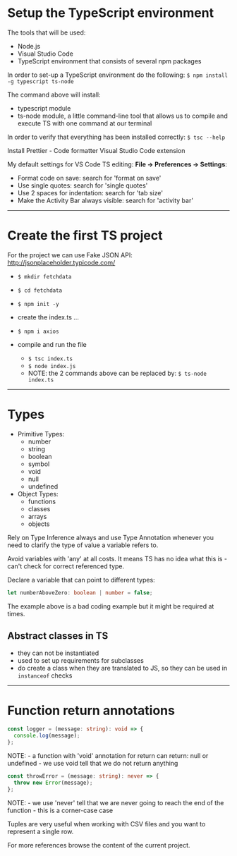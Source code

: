 # Setup the TypeScript environment

The tools that will be used:

- Node.js
- Visual Studio Code
- TypeScript environment that consists of several npm packages

In order to set-up a TypeScript environment do the following:
`$ npm install -g typescript ts-node`

The command above will install:

- typescript module
- ts-node module, a little command-line tool that allows us to compile and execute TS with one command at our terminal

In order to verify that everything has been installed correctly:
`$ tsc --help`

Install Prettier - Code formatter Visual Studio Code extension

My default settings for VS Code TS editing: **File -> Preferences -> Settings**:

- Format code on save: search for 'format on save'
- Use single quotes: search for 'single quotes'
- Use 2 spaces for indentation: search for 'tab size'
- Make the Activity Bar always visible: search for 'activity bar'

---

# Create the first TS project

For the project we can use Fake JSON API: http://jsonplaceholder.typicode.com/

- `$ mkdir fetchdata`
- `$ cd fetchdata`
- `$ npm init -y`

- create the index.ts
  ...

- `$ npm i axios`

- compile and run the file
  - `$ tsc index.ts`
  - `$ node index.js`
  - NOTE: the 2 commands above can be replaced by: `$ ts-node index.ts`

---

# Types

- Primitive Types:
  - number
  - string
  - boolean
  - symbol
  - void
  - null
  - undefined
- Object Types:
  - functions
  - classes
  - arrays
  - objects

Rely on Type Inference always and use Type Annotation whenever you need to clarify the type of value a variable refers to.

Avoid variables with 'any' at all costs. It means TS has no idea what this is - can't check for correct referenced type.

Declare a variable that can point to different types:

```typescript
let numberAboveZero: boolean | number = false;
```

The example above is a bad coding example but it might be required at times.

## Abstract classes in TS

- they can not be instantiated
- used to set up requirements for subclasses
- do create a class when they are translated to JS, so they can be used in `instanceof` checks

---

# Function return annotations

```typescript
const logger = (message: string): void => {
  console.log(message);
};
```

NOTE: - a function with 'void' annotation for return can return: null or undefined - we use void tell that we do not return anything

```typescript
const throwError = (message: string): never => {
  throw new Error(message);
};
```

NOTE: - we use 'never' tell that we are never going to reach the end of the function - this is a corner-case case

Tuples are very useful when working with CSV files and you want to represent a single row.

For more references browse the content of the current project.

